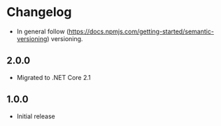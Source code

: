 # Changelog

* In general follow (https://docs.npmjs.com/getting-started/semantic-versioning) versioning.

## 2.0.0
* Migrated to .NET Core 2.1

## 1.0.0
* Initial release
